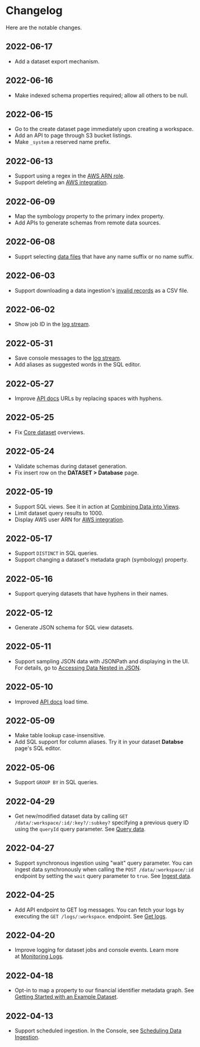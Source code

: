 # Changelog

Here are the notable changes.

## 2022-06-17

- Add a dataset export mechanism.

## 2022-06-16

- Make indexed schema properties required; allow all others to be null.

## 2022-06-15

- Go to the create dataset page immediately upon creating a workspace.
- Add an API to page through S3 bucket listings.
- Make `_system` a reserved name prefix.

## 2022-06-13

- Support using a regex in the [AWS ARN role](../migrating-and-importing-data/accessing-s3-via-storage-integration.md).
- Support deleting an [AWS integration](../migrating-and-importing-data/accessing-s3-via-storage-integration.md).

## 2022-06-09

- Map the symbology property to the primary index property.
- Add APIs to generate schemas from remote data sources.

## 2022-06-08

- Supprt selecting [data files](../migrating-and-importing-data/loading-data-from-a-file.md) that have any name suffix or no name suffix.

## 2022-06-03

- Support downloading a data ingestion's [invalid records](https://iexcloud.zendesk.com./6756010042643-Monitoring-Logs) as a CSV file.

## 2022-06-02

- Show job ID in the [log stream](https://iexcloud.zendesk.com./6756010042643-Monitoring-Logs).

## 2022-05-31

- Save console messages to the [log stream](https://iexcloud.zendesk.com./6756010042643-Monitoring-Logs).
- Add aliases as suggested words in the SQL editor.

## 2022-05-27

- Improve [API docs](https://iexcloud.io/docs/datasets-api) URLs by replacing spaces with hyphens.

## 2022-05-25

- Fix [Core dataset](https://iexcloud.io/docs/core) overviews.

## 2022-05-24

- Validate schemas during dataset generation.
- Fix insert row on the **DATASET > Database** page.

## 2022-05-19

- Support SQL views. See it in action at [Combining Data into Views](https://iexcloud.zendesk.com./6670289316115-Combining-Data-into-Views).
- Limit dataset query results to 1000.
- Display AWS user ARN for [AWS integration](../migrating-and-importing-data/accessing-s3-via-storage-integration.md).

## 2022-05-17

- Support `DISTINCT` in SQL queries.
- Support changing a dataset's metadata graph (symbology) property.

## 2022-05-16

- Support querying datasets that have hyphens in their names.

## 2022-05-12

- Generate JSON schema for SQL view datasets.

## 2022-05-11

- Support sampling JSON data with JSONPath and displaying in the UI. For details, go to [Accessing Data Nested in JSON](https://iexcloud.zendesk.com./6187037773971-Accessing-Data-Nested-in-JSON).

## 2022-05-10

- Improved [API docs](https://iexcloud.io/docs/) load time.

## 2022-05-09

- Make table lookup case-insensitive.
- Add SQL support for column aliases. Try it in your dataset **Databse** page's SQL editor.

## 2022-05-06

- Support `GROUP BY` in SQL queries.

## 2022-04-29

- Get new/modified dataset data by calling `GET /data/:workspace/:id/:key?/:subkey?` specifying a previous query ID using the `queryId` query parameter. See [Query data](https://iexcloud.io/docs/datasets-api/query-data).

## 2022-04-27

- Support synchronous ingestion using "wait" query parameter. You can ingest data synchronously when calling the `POST /data/:workspace/:id` endpoint by setting the `wait` query parameter to `true`. See [Ingest data](https://iexcloud.io/docs/datasets-api/ingest-data).

## 2022-04-25

- Add API endpoint to GET log messages. You can fetch your logs by executing the `GET /logs/:workspace`. endpoint. See [Get logs](https://iexcloud.io/docs/datasets-api/get-logs).

## 2022-04-20

- Improve logging for dataset jobs and console events. Learn more at [Monitoring Logs](https://iexcloud.zendesk.com./6756010042643-Monitoring-Logs).

## 2022-04-18

- Opt-in to map a property to our financial identifier metadata graph. See [Getting Started with an Example Dataset](../getting-started/getting-started-with-an-example-dataset.md).

## 2022-04-13

- Support scheduled ingestion. In the Console, see [Scheduling Data Ingestion](../migrating-and-importing-data/scheduling-data-ingestion.md).
